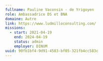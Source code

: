 ```yaml
---
fullname: Pauline Vaconsin - de Yrigoyen
role: Ambassadrice DS et BNA
domaine: Autre
link: https://www.ludmilloconsulting.com/
missions:
  - start: 2021-04-19
    end: 2024-04-19
    status: admin
    employer: DINUM
uuid: 90fb1bf4-9d91-4583-bf05-321fb4cc583c
---
```

